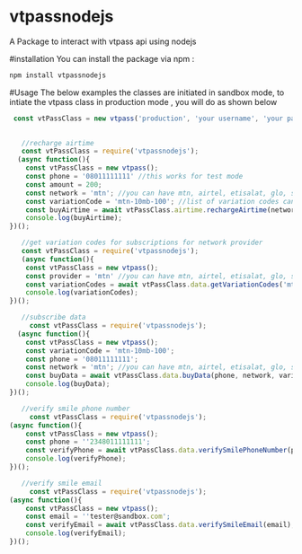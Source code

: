 # vtpassnodejs
A Package to interact with vtpass api using nodejs

#installation
You can install the package via npm :
```bash
npm install vtpassnodejs
```
#Usage
The below examples the classes are initiated in sandbox mode, to intiate the vtpass class in production mode , you will do as shown below 
```javascript
 const vtPassClass = new vtpass('production', 'your username', 'your password');
 
 ```

```javascript
   //recharge airtime
   const vtPassClass = require('vtpassnodejs');
  (async function(){
    const vtPassClass = new vtpass();
	const phone = '08011111111' //this works for test mode 
	const amount = 200;
	const network = 'mtn'; //you can have mtn, airtel, etisalat, glo, smile
	const variationCode = 'mtn-10mb-100'; //list of variation codes can be gotten from the getVariationCodes method above
    const buyAirtime = await vtPassClass.airtime.rechargeAirtime(network, amount, phone, variationCode);
    console.log(buyAirtime);
})();
```

```javascript
   //get variation codes for subscriptions for network provider
   const vtPassClass = require('vtpassnodejs');
   (async function(){
    const vtPassClass = new vtpass();
	const provider = 'mtn' //you can have mtn, airtel, etisalat, glo, smile
    const variationCodes = await vtPassClass.data.getVariationCodes('mtn');
    console.log(variationCodes);
})();
```

```javascript
   //subscribe data
     const vtPassClass = require('vtpassnodejs');
  (async function(){
    const vtPassClass = new vtpass();
    const variationCode = 'mtn-10mb-100';
    const phone = '08011111111';
    const network = 'mtn'; //you can have mtn, airtel, etisalat, glo, smile
    const buyData = await vtPassClass.data.buyData(phone, network, variationCode);
    console.log(buyData);
})();
```

```javascript
   //verify smile phone number
     const vtPassClass = require('vtpassnodejs');
(async function(){
    const vtPassClass = new vtpass();
	const phone = ''2348011111111';
    const verifyPhone = await vtPassClass.data.verifySmilePhoneNumber(phone);
    console.log(verifyPhone);
})();
```

```javascript
   //verify smile email
     const vtPassClass = require('vtpassnodejs');
(async function(){
    const vtPassClass = new vtpass();
	const email = ''tester@sandbox.com';
    const verifyEmail = await vtPassClass.data.verifySmileEmail(email);
    console.log(verifyEmail);
})();
```
